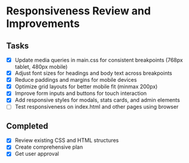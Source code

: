 # Responsiveness Review and Improvements

## Tasks

- [x] Update media queries in main.css for consistent breakpoints (768px tablet, 480px mobile)
- [x] Adjust font sizes for headings and body text across breakpoints
- [x] Reduce paddings and margins for mobile devices
- [x] Optimize grid layouts for better mobile fit (minmax 200px)
- [x] Improve form inputs and buttons for touch interaction
- [x] Add responsive styles for modals, stats cards, and admin elements
- [ ] Test responsiveness on index.html and other pages using browser

## Completed

- [x] Review existing CSS and HTML structures
- [x] Create comprehensive plan
- [x] Get user approval
